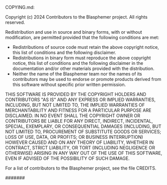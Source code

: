 COPYING.md:

Copyright (c) 2024
Contributors to the Blasphemer project.  All rights reserved.

Redistribution and use in source and binary forms, with or without
modification, are permitted provided that the following conditions are
met:

  * Redistributions of source code must retain the above copyright 
    notice, this list of conditions and the following disclaimer.
  * Redistributions in binary form must reproduce the above copyright 
    notice, this list of conditions and the following disclaimer in the
    documentation and/or other materials provided with the distribution.
  * Neither the name of the Blasphemer team nor the names of its 
    contributors may be used to endorse or promote products derived from
    this software without specific prior written permission.

THIS SOFTWARE IS PROVIDED BY THE COPYRIGHT HOLDERS AND CONTRIBUTORS "AS
IS" AND ANY EXPRESS OR IMPLIED WARRANTIES, INCLUDING, BUT NOT LIMITED
TO, THE IMPLIED WARRANTIES OF MERCHANTABILITY AND FITNESS FOR A
PARTICULAR PURPOSE ARE DISCLAIMED. IN NO EVENT SHALL THE COPYRIGHT OWNER
OR CONTRIBUTORS BE LIABLE FOR ANY DIRECT, INDIRECT, INCIDENTAL, SPECIAL,
EXEMPLARY, OR CONSEQUENTIAL DAMAGES (INCLUDING, BUT NOT LIMITED TO,
PROCUREMENT OF SUBSTITUTE GOODS OR SERVICES; LOSS OF USE, DATA, OR
PROFITS; OR BUSINESS INTERRUPTION) HOWEVER CAUSED AND ON ANY THEORY OF
LIABILITY, WHETHER IN CONTRACT, STRICT LIABILITY, OR TORT (INCLUDING
NEGLIGENCE OR OTHERWISE) ARISING IN ANY WAY OUT OF THE USE OF THIS
SOFTWARE, EVEN IF ADVISED OF THE POSSIBILITY OF SUCH DAMAGE.

For a list of contributors to the Blasphemer project, see the file
CREDITS.

#######